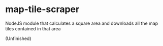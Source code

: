 map-tile-scraper
================

NodeJS module that calculates a square area and downloads all the map tiles contained in that area

(Unfinished)
